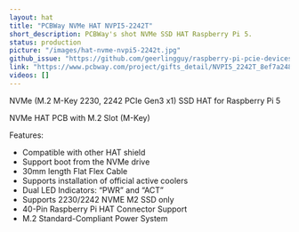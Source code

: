```yaml
---
layout: hat
title: "PCBWay NVMe HAT NVPI5-2242T"
short_description: PCBWay's shot NVMe SSD HAT Raspberry Pi 5.
status: production
picture: "/images/hat-nvme-nvpi5-2242t.jpg"
github_issue: "https://github.com/geerlingguy/raspberry-pi-pcie-devices/issues/588"
link: "https://www.pcbway.com/project/gifts_detail/NVPI5_2242T_8ef7a248.html"
videos: []
---
```

NVMe (M.2 M-Key 2230, 2242 PCIe Gen3 x1) SSD HAT for Raspberry Pi 5

NVMe HAT PCB with M.2 Slot (M-Key)

Features:

- Compatible with other HAT shield
- Support boot from the NVMe drive
- 30mm length Flat Flex Cable
- Supports installation of official active coolers
- Dual LED Indicators: “PWR” and “ACT”
- Supports 2230/2242 NVME M2 SSD only
- 40-Pin Raspberry Pi HAT Connector Support
- M.2 Standard-Compliant Power System
